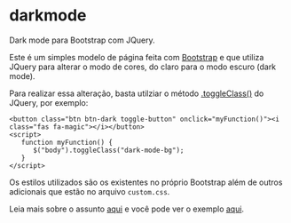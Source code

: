 # darkmode
Dark mode para Bootstrap com JQuery.


Este é um simples modelo de página feita com [Bootstrap](https://getbootstrap.com/) e que utiliza JQuery para alterar o modo de cores, do claro para o modo escuro (dark mode).

Para realizar essa alteração, basta utilziar o método [.toggleClass()](https://api.jquery.com/toggleclass/) do JQuery, por exemplo:

```
<button class="btn btn-dark toggle-button" onclick="myFunction()"><i class="fas fa-magic"></i></button>
<script>
   function myFunction() {
      $("body").toggleClass("dark-mode-bg");
   }
</script>
```

Os estilos utilizados são os existentes no próprio Bootstrap além de outros adicionais que estão no arquivo ```custom.css```.

Leia mais sobre o assunto [aqui](https://www.ciromoura.com.br/usando-jquery-para-alterar-tema-no-bootstrap/) e você pode ver o exemplo [aqui](https://ciromoura.github.io/darkmode/). 
